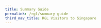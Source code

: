 ```yaml
---
title: Summary Guide
permalink: /rgl/summary-guide
third_nav_title: RGL Visitors to Singapore
---
```


